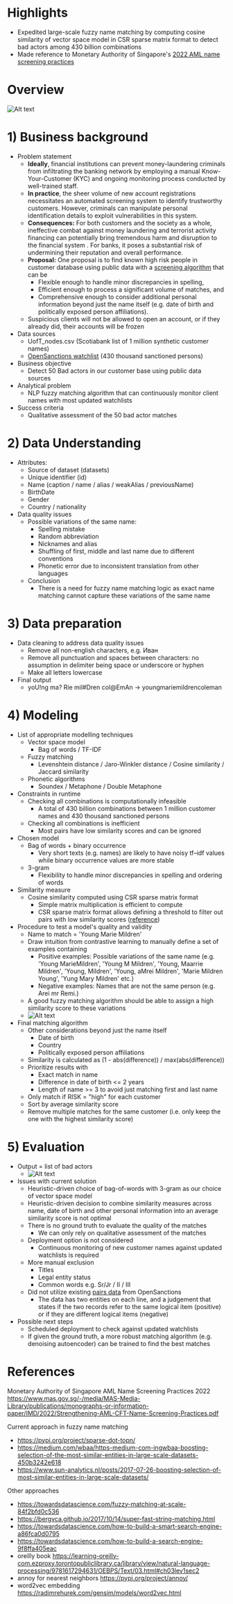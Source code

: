 # Highlights
- Expedited large-scale fuzzy name matching by computing cosine similarity of vector space model in CSR sparse matrix format to detect bad actors among 430 billion combinations
- Made reference to Monetary Authority of Singapore's [2022 AML name screening practices](https://www.mas.gov.sg/-/media/MAS-Media-Library/publications/monographs-or-information-paper/IMD/2022/Strengthening-AML-CFT-Name-Screening-Practices.pdf)

# Overview
![Alt text](data/images/image-8.png)

# 1) Business background
- Problem statement
  - __Ideally__, financial institutions can prevent money-laundering criminals from infiltrating the banking network by employing a manual Know-Your-Customer (KYC) and ongoing monitoring process conducted by well-trained staff.
  - __In practice__, the sheer volume of new account registrations necessitates an automated screening system to identify trustworthy customers. However, criminals can manipulate personal identification details to exploit vulnerabilities in this system.
  - __Consequences:__ For both customers and the society as a whole, ineffective combat against money laundering and terrorist activity financing can potentially bring tremendous harm and disruption to the financial system . For banks, it poses a substantial risk of undermining their reputation and overall performance.
  - __Proposal:__ One proposal is to find known high risk people in customer database using public data with a <ins>screening algorithm</ins> that can be
    - Flexible enough to handle minor discrepancies in spelling,
    - Efficient enough to process a significant volume of matches, and
    - Comprehensive enough to consider additional personal information beyond just the name itself (e.g. date of birth and politically exposed person affiliations).
  - Suspicious clients will not be allowed to open an account, or if they already did, their accounts will be frozen
- Data sources
  - UofT_nodes.csv (Scotiabank list of 1 million synthetic customer names)
  - [OpenSanctions watchlist](https://www.opensanctions.org/datasets/default/) (430 thousand sanctioned persons)
- Business objective
  - Detect 50 Bad actors in our customer base using public data sources
- Analytical problem
  - NLP fuzzy matching algorithm that can continuously monitor client names with most updated watchlists
- Success criteria
  - Qualitative assessment of the 50 bad actor matches
 
# 2) Data Understanding
- Attributes: 
  - Source of dataset (datasets)
  - Unique identifier (id)
  - Name (caption / name / alias / weakAlias / previousName)
  - BirthDate
  - Gender
  - Country / nationality
- Data quality issues
  - Possible variations of the same name:
    - Spelling mistake
    - Random abbreviation
    - Nicknames and alias
    - Shuffling of first, middle and last name due to different conventions
    - Phonetic error due to inconsistent translation from other languages
  - Conclusion
    - There is a need for fuzzy name matching logic as exact name matching cannot capture these variations of the same name

# 3) Data preparation
- Data cleaning to address data quality issues
  - Remove all non-english characters, e.g. Иван
  - Remove all punctuation and spaces between characters: no assumption in delimiter being space or underscore or hyphen
  - Make all letters lowercase
- Final output
  - yoU!ng ma? Rie mil#Dren col@EmAn -> youngmariemildrencoleman

# 4) Modeling
- List of appropriate modelling techniques
  - Vector space model
    - Bag of words / TF-IDF
  - Fuzzy matching
    - Levenshtein distance / Jaro-Winkler distance / Cosine similarity / Jaccard similarity
  - Phonetic algorithms
    - Soundex / Metaphone / Double Metaphone
- Constraints in runtime
  - Checking all combinations is computationally infeasible
    - A total of 430 billion combinations between 1 million customer names and 430 thousand sanctioned persons 
  - Checking all combinations is inefficient
    - Most pairs have low similarity scores and can be ignored
- Chosen model
  - Bag of words + binary occurrence
    - Very short texts (e.g. names) are likely to have noisy tf–idf values while binary occurrence values are more stable
  - 3-gram
    - Flexibility to handle minor discrepancies in spelling and ordering of words
- Similarity measure
  - Cosine similarity computed using CSR sparse matrix format
    - Simple matrix multiplication is efficient to compute
    - CSR sparse matrix format allows defining a threshold to filter out pairs with low similarity scores ([reference](https://www.sun-analytics.nl/posts/2017-07-26-boosting-selection-of-most-similar-entities-in-large-scale-datasets/))
- Procedure to test a model's quality and validity
  - Name to match = 'Young Marie Mildren'
  - Draw intuition from contrastive learning to manually define a set of examples containing
    - Positive examples: Possible variations of the same name (e.g.     'Young MarieMildren', 'Young M Mildren', 'Young, Maarrie Mildren', 'Young, Mildren', 'Young, aMrei Mildren', 'Marie Mildren Young', 'Yung Mary Mildren' etc.)
    - Negative examples: Names that are not the same person (e.g. Arei mr Remi.)
  - A good fuzzy matching algorithm should be able to assign a high similarity score to these variations
  - ![Alt text](data/images/image-1.png)
- Final matching algorithm
  - Other considerations beyond just the name itself
    - Date of birth
    - Country
    - Politically exposed person affiliations
  - Similarity is calculated as (1 - abs(difference)) / max(abs(difference))
  - Prioritize results with 
    - Exact match in name
    - Difference in date of birth <= 2 years
    - Length of name >= 3 to avoid just matching first and last name
  - Only match if RISK = "high" for each customer
  - Sort by average similarity score
  - Remove multiple matches for the same customer (i.e. only keep the one with the highest similarity score)

# 5) Evaluation
- Output = list of bad actors
  - ![Alt text](data/images/image-3.png)
- Issues with current solution
  - Heuristic-driven choice of bag-of-words with 3-gram as our choice of vector space model
  - Heuristic-driven decision to combine similarity measures across name, date of birth and other personal information into an average similarity score is not optimal
  - There is no ground truth to evaluate the quality of the matches
    - We can only rely on qualitative assessment of the matches
  - Deployment option is not considered
    - Continuous monitoring of new customer names against updated watchlists is required
  - More manual exclusion
    - Titles
    - Legal entity status
    - Common words e.g. Sr/Jr / II / III
  - Did not utilize existing [pairs data](https://www.opensanctions.org/docs/pairs/) from OpenSanctions
    - The data has two entities on each line, and a judgement that states if the two records refer to the same logical item (positive) or if they are different logical items (negative)
- Possible next steps
  - Scheduled deployment to check against updated watchlists
  - If given the ground truth, a more robust matching algorithm (e.g. denoising autoencoder) can be trained to find the best matches

# References
Monetary Authority of Singapore AML Name Screening Practices 2022
https://www.mas.gov.sg/-/media/MAS-Media-Library/publications/monographs-or-information-paper/IMD/2022/Strengthening-AML-CFT-Name-Screening-Practices.pdf

Current approach in fuzzy name matching
- https://pypi.org/project/sparse-dot-topn/
- https://medium.com/wbaa/https-medium-com-ingwbaa-boosting-selection-of-the-most-similar-entities-in-large-scale-datasets-450b3242e618
- https://www.sun-analytics.nl/posts/2017-07-26-boosting-selection-of-most-similar-entities-in-large-scale-datasets/

Other approaches
- https://towardsdatascience.com/fuzzy-matching-at-scale-84f2bfd0c536
- https://bergvca.github.io/2017/10/14/super-fast-string-matching.html
- https://towardsdatascience.com/how-to-build-a-smart-search-engine-a86fca0d0795
- https://towardsdatascience.com/how-to-build-a-search-engine-9f8ffa405eac
- oreilly book https://learning-oreilly-com.ezproxy.torontopubliclibrary.ca/library/view/natural-language-processing/9781617294631/OEBPS/Text/03.html#ch03lev1sec2
- annoy for nearest neighbors https://pypi.org/project/annoy/
- word2vec embedding https://radimrehurek.com/gensim/models/word2vec.html 
